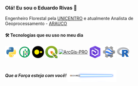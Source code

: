 ### Olá! Eu sou o Eduardo Rivas 👋

Engenheiro Florestal pela [UNICENTRO](https://www3.unicentro.br/) e atualmente Analista de Geoprocessamento - [ARAUCO](https://www.arauco.cl/brasil/marcas/florestal/)


#### 🛠️ Tecnologias que eu uso no meu dia
<div

<div style="display: inline_block">
  <a href="https://www.python.org/" title="Python"><img align="center" alt="Python" height="40" width="40" src="https://github.com/eduardobrivas/eduardobrivas/blob/0d597b69d2d8683ab00e812c7a59b9c3e119463a/icons/python-original.svg"/></a>
  <a href="https://geopandas.org/" title="GeoPandas"><img align="center" alt="GeoPandas" height="40" width="40" src="https://github.com/eduardobrivas/eduardobrivas/blob/0d597b69d2d8683ab00e812c7a59b9c3e119463a/icons/geopandas_icon.svg"/></a>
  <a href="https://duckdb.org/" title="DuckDB"><img align="center" alt="DuckDB" height="40" width="40" src="https://github.com/eduardobrivas/eduardobrivas/blob/0d597b69d2d8683ab00e812c7a59b9c3e119463a/icons/DBduck.svg"/></a>
  <a href="https://qgis.org/pt_BR/site/" title="QGIS"><img align="center" alt="QGIS" height="40" width="40" src="https://github.com/eduardobrivas/eduardobrivas/blob/a5da0a0e0e18d6bf23571a0fbc9b82b9418b5217/icons/qgis_br.png"/></a>
  <a href="https://www.esri.com/en-us/arcgis/products/arcgis-pro/overview" title="ArcGIS Pro"><img align="center" alt="ArcGis-PRO" height="40" width="40" src="https://www.img.com.br/content/dam/esrisites/en-us/common/icons/product-logos/ArcGIS-Pro.png"/></a>
  <a href="https://www.esri.com/en-us/arcgis/products/arcgis-enterprise/overview" title="ArcGIS Enterprise"><img align="center" alt="ArcGIS-Enterprise" height="40" width="40" src="https://github.com/eduardobrivas/eduardobrivas/blob/feef486c0b24e2cc8fe5ff849de3600005da3e2f/icons/ArcGIS-Enterprise.png"/></a>
  <a href="https://earthengine.google.com/" title="Google Earth Engine"><img align="center" alt="GEE" height="44" width="44" src="https://github.com/eduardobrivas/eduardobrivas/blob/bfc82bb02ee45fd00fb3a668774ab2f790c169ff/icons/GEE.png"/></a>
  <a href="https://www.rstudio.com/" title="R Studio"><img align="center" alt="R-Studio" height="40" width="40" src="https://github.com/eduardobrivas/eduardobrivas/blob/0d597b69d2d8683ab00e812c7a59b9c3e119463a/icons/r-original.svg"/></a>
</div>
  
</div><br/>


##### Que a Força esteja com você! <img align="center" alt="R-Studio"  height="40" width="160" src="https://github.com/eduardobrivas/eduardobrivas/blob/539082c0b0ae49dd49299d4b45bfdd977267c58a/icons/lightsaber.png"/>
